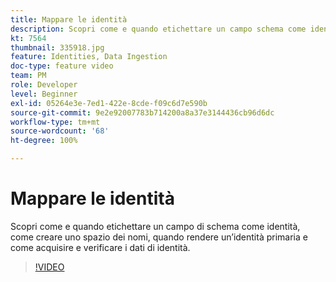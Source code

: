 ```yaml
---
title: Mappare le identità
description: Scopri come e quando etichettare un campo schema come identità e come creare uno spazio dei nomi. Scopri quando rendere un’identità primaria e come acquisire e verificare i dati di identità.
kt: 7564
thumbnail: 335918.jpg
feature: Identities, Data Ingestion
doc-type: feature video
team: PM
role: Developer
level: Beginner
exl-id: 05264e3e-7ed1-422e-8cde-f09c6d7e590b
source-git-commit: 9e2e92007783b714200a8a37e3144436cb96d6dc
workflow-type: tm+mt
source-wordcount: '68'
ht-degree: 100%

---
```


# Mappare le identità

Scopri come e quando etichettare un campo di schema come identità, come creare uno spazio dei nomi, quando rendere un’identità primaria e come acquisire e verificare i dati di identità.

>[!VIDEO](https://video.tv.adobe.com/v/335918?quality=12)

